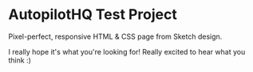 # AutopilotHQ Test Project
Pixel-perfect, responsive HTML &amp; CSS page from Sketch design.

I really hope it's what you're looking for! Really excited to hear what you think :)
